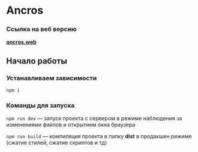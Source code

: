 # Ancros

### Ссылка на веб версию

**[ancros.web](https://webdevw3c.github.io/ancros.web/)**

## Начало работы

### Устанавливаем зависимости

`npm i`

### Команды для запуска

`npm run dev` — запуск проекта с сервером в режиме наблюдения за изменениями файлов и открытием окна браузера

`npm run build` — компиляция проекта в папку **dist** в продакшен режиме (сжатие стилей, сжатие скриптов и тд)
